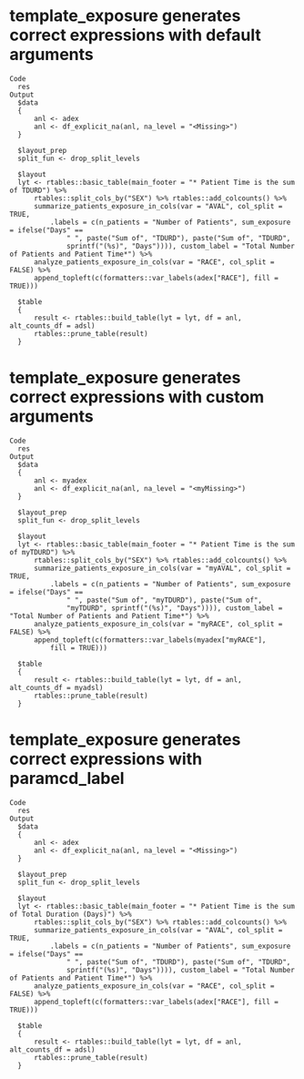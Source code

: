 # template_exposure generates correct expressions with default arguments

    Code
      res
    Output
      $data
      {
          anl <- adex
          anl <- df_explicit_na(anl, na_level = "<Missing>")
      }
      
      $layout_prep
      split_fun <- drop_split_levels
      
      $layout
      lyt <- rtables::basic_table(main_footer = "* Patient Time is the sum of TDURD") %>% 
          rtables::split_cols_by("SEX") %>% rtables::add_colcounts() %>% 
          summarize_patients_exposure_in_cols(var = "AVAL", col_split = TRUE, 
              .labels = c(n_patients = "Number of Patients", sum_exposure = ifelse("Days" == 
                  " ", paste("Sum of", "TDURD"), paste("Sum of", "TDURD", 
                  sprintf("(%s)", "Days")))), custom_label = "Total Number of Patients and Patient Time*") %>% 
          analyze_patients_exposure_in_cols(var = "RACE", col_split = FALSE) %>% 
          append_topleft(c(formatters::var_labels(adex["RACE"], fill = TRUE)))
      
      $table
      {
          result <- rtables::build_table(lyt = lyt, df = anl, alt_counts_df = adsl)
          rtables::prune_table(result)
      }
      

# template_exposure generates correct expressions with custom arguments

    Code
      res
    Output
      $data
      {
          anl <- myadex
          anl <- df_explicit_na(anl, na_level = "<myMissing>")
      }
      
      $layout_prep
      split_fun <- drop_split_levels
      
      $layout
      lyt <- rtables::basic_table(main_footer = "* Patient Time is the sum of myTDURD") %>% 
          rtables::split_cols_by("SEX") %>% rtables::add_colcounts() %>% 
          summarize_patients_exposure_in_cols(var = "myAVAL", col_split = TRUE, 
              .labels = c(n_patients = "Number of Patients", sum_exposure = ifelse("Days" == 
                  " ", paste("Sum of", "myTDURD"), paste("Sum of", 
                  "myTDURD", sprintf("(%s)", "Days")))), custom_label = "Total Number of Patients and Patient Time*") %>% 
          analyze_patients_exposure_in_cols(var = "myRACE", col_split = FALSE) %>% 
          append_topleft(c(formatters::var_labels(myadex["myRACE"], 
              fill = TRUE)))
      
      $table
      {
          result <- rtables::build_table(lyt = lyt, df = anl, alt_counts_df = myadsl)
          rtables::prune_table(result)
      }
      

# template_exposure generates correct expressions with paramcd_label

    Code
      res
    Output
      $data
      {
          anl <- adex
          anl <- df_explicit_na(anl, na_level = "<Missing>")
      }
      
      $layout_prep
      split_fun <- drop_split_levels
      
      $layout
      lyt <- rtables::basic_table(main_footer = "* Patient Time is the sum of Total Duration (Days)") %>% 
          rtables::split_cols_by("SEX") %>% rtables::add_colcounts() %>% 
          summarize_patients_exposure_in_cols(var = "AVAL", col_split = TRUE, 
              .labels = c(n_patients = "Number of Patients", sum_exposure = ifelse("Days" == 
                  " ", paste("Sum of", "TDURD"), paste("Sum of", "TDURD", 
                  sprintf("(%s)", "Days")))), custom_label = "Total Number of Patients and Patient Time*") %>% 
          analyze_patients_exposure_in_cols(var = "RACE", col_split = FALSE) %>% 
          append_topleft(c(formatters::var_labels(adex["RACE"], fill = TRUE)))
      
      $table
      {
          result <- rtables::build_table(lyt = lyt, df = anl, alt_counts_df = adsl)
          rtables::prune_table(result)
      }
      

